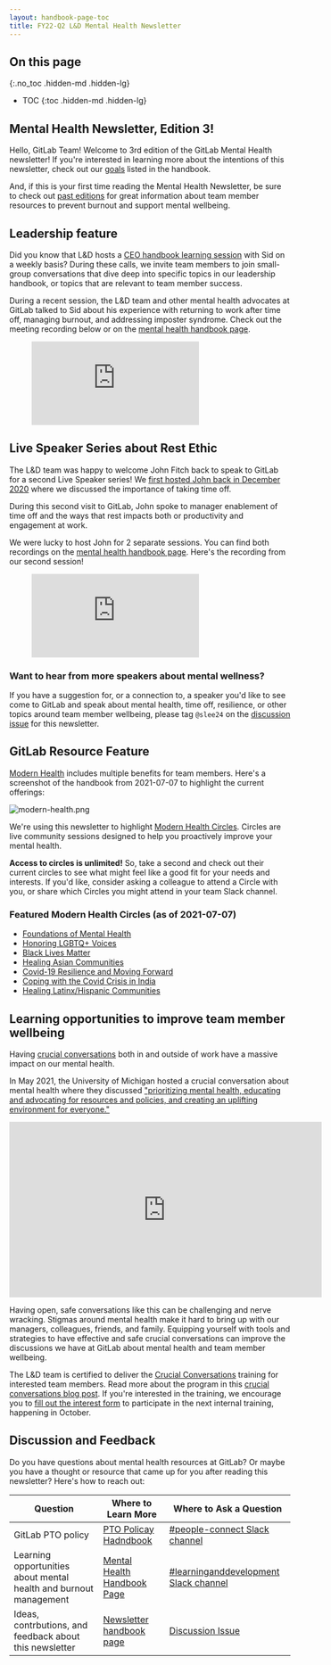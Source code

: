 ```yaml
---
layout: handbook-page-toc
title: FY22-Q2 L&D Mental Health Newsletter
---
```


## On this page
{:.no_toc .hidden-md .hidden-lg}

- TOC
{:toc .hidden-md .hidden-lg}

## Mental Health Newsletter, Edition 3!

Hello, GitLab Team! Welcome to 3rd edition of the GitLab Mental Health newsletter! If you're interested in learning more about the intentions of this newsletter, check out our [goals](/handbook/people-group/learning-and-development/newsletter/mental-health-newsletter/#long-term-goals) listed in the handbook.

And, if this is your first time reading the Mental Health Newsletter, be sure to check out [past editions](/handbook/people-group/learning-and-development/newsletter/mental-health-newsletter/#past-newsletters) for great information about team member resources to prevent burnout and support mental wellbeing.


## Leadership feature

Did you know that L&D hosts a [CEO handbook learning session](/handbook/people-group/learning-and-development/learning-initiatives/#ceo-handbook-learning-sessions) with Sid on a weekly basis? During these calls, we invite team members to join small-group conversations that dive deep into specific topics in our leadership handbook, or topics that are relevant to team member success.

During a recent session, the L&D team and other mental health advocates at GitLab talked to Sid about his experience with returning to work after time off, managing burnout, and addressing imposter syndrome. Check out the meeting recording below or on the [mental health handbook page](/company/culture/all-remote/mental-health/#introduction).

<!-- blank line -->
<figure class="video_container">
  <iframe src="https://www.youtube.com/embed/od_KdZqc69k" frameborder="0" allowfullscreen="true"> </iframe>
</figure>
<!-- blank line -->


## Live Speaker Series about Rest Ethic

The L&D team was happy to welcome John Fitch back to speak to GitLab for a second Live Speaker series! We [first hosted John back in December 2020](/company/culture/all-remote/mental-health/#rest-and-time-off-are-productive) where we discussed the importance of taking time off.

During this second visit to GitLab, John spoke to manager enablement of time off and the ways that rest impacts both or productivity and engagement at work.

We were lucky to host John for 2 separate sessions. You can find both recordings on the [mental health handbook page](/company/culture/all-remote/mental-health/#your-rest-ethic-is-as-important-as-your-work-ethic). Here's the recording from our second session!

<!-- blank line -->
<figure class="video_container">
  <iframe src="https://www.youtube.com/embed/acVRU5UjJEo?start=04" frameborder="0" allowfullscreen="true"> </iframe>
</figure>
<!-- blank line -->

### Want to hear from more speakers about mental wellness?

If you have a suggestion for, or a connection to, a speaker you'd like to see come to GitLab and speak about mental health, time off, resilience, or other topics around team member wellbeing, please tag `@slee24` on the [discussion issue](https://gitlab.com/gitlab-com/people-group/learning-development/general/-/issues/275) for this newsletter.

## GitLab Resource Feature

[Modern Health](https://about.gitlab.com/handbook/total-rewards/benefits/modern-health/#what-does-modern-health-offer) includes multiple benefits for team members. Here's a screenshot of the handbook from 2021-07-07 to highlight the current offerings:

![modern-health.png](/handbook/people-group/learning-and-development/newsletter/mental-health-newsletter/FY22-Q2/modern-health.png)

We're using this newsletter to highlight [Modern Health Circles](https://circles.modernhealth.com/). Circles are live community sessions designed to help you proactively improve your mental health.

**Access to circles is unlimited!** So, take a second and check out their current circles to see what might feel like a good fit for your needs and interests. If you'd like, consider asking a colleague to attend a Circle with you, or share which Circles you might attend in your team Slack channel.

### Featured Modern Health Circles (as of 2021-07-07)

- [Foundations of Mental Health](https://circles.modernhealth.com/series/foundations)
- [Honoring LGBTQ+ Voices](https://circles.modernhealth.com/series/honoring-lgbtq-voices)
- [Black Lives Matter](https://circles.modernhealth.com/series/black-lives-matter)
- [Healing Asian Communities](https://circles.modernhealth.com/series/healing-asian-communities)
- [Covid-19 Resilience and Moving Forward](https://circles.modernhealth.com/series/covid-19-resilience-moving-forward)
- [Coping with the Covid Crisis in India](https://circles.modernhealth.com/series/coping-with-covid-india)
- [Healing Latinx/Hispanic Communities](https://circles.modernhealth.com/series/healing-hispanic-communities)


## Learning opportunities to improve team member wellbeing

Having [crucial conversations](/handbook/leadership/crucial-conversations/) both in and outside of work have a massive impact on our mental health.

In May 2021, the University of Michigan hosted a crucial conversation about mental health where they discussed ["prioritizing mental health, educating and advocating for resources and policies, and creating an uplifting environment for everyone."](https://publicengagement.umich.edu/crucial-conversations-mental-health-awareness/)

<iframe width="560" height="315" src="https://www.youtube.com/embed/L8SOfJZ6tjY" title="YouTube video player" frameborder="0" allow="accelerometer; autoplay; clipboard-write; encrypted-media; gyroscope; picture-in-picture" allowfullscreen></iframe>

Having open, safe conversations like this can be challenging and nerve wracking. Stigmas around mental health make it hard to bring up with our managers, colleagues, friends, and family. Equipping yourself with tools and strategies to have effective and safe crucial conversations can improve the discussions we have at GitLab about mental health and team member wellbeing.

The L&D team is certified to deliver the [Crucial Conversations](https://www.vitalsmarts.com/crucial-conversations-training/) training for interested team members. Read more about the program in this [crucial conversations blog post](https://about.gitlab.com/blog/2021/02/18/crucial-conversations/). If you're interested in the training, we encourage you to [fill out the interest form](/handbook/total-rewards/benefits/general-and-entity-benefits/growth-and-development/#crucial-conversations-training) to participate in the next internal training, happening in October.


## Discussion and Feedback

Do you have questions about mental health resources at GitLab? Or maybe you have a thought or resource that came up for you after reading this newsletter? Here's how to reach out:

| Question | Where to Learn More | Where to Ask a Question|
| ----- | ----- | ----- |
| GitLab PTO policy | [PTO Policay Hadndbook](/handbook/paid-time-off/) | [#people-connect Slack channel](https://app.slack.com/client/T02592416/C02360SQQFR/thread/C5P8T9VQX-1587584276.009700) |
| Learning opportunities about mental health and burnout management | [Mental Health Handbook Page](/company/culture/all-remote/mental-health/#introduction) | [#learninganddevelopment Slack channel](https://app.slack.com/client/T02592416/CMRAWQ97W/thread/CETG54GQ0-1609232817.392300) |
| Ideas, contrbutions, and feedback about this newsletter | [Newsletter handbook page](/handbook/people-group/learning-and-development/newsletter/mental-health-newsletter) | [Discussion Issue](https://gitlab.com/gitlab-com/people-group/learning-development/general/-/issues/275) |
